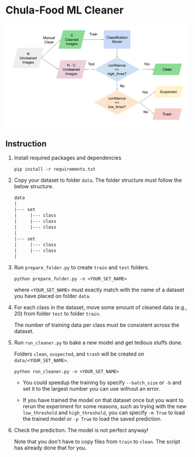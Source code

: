 # Chula-Food ML Cleaner

<img src="res/workflow.png">

## Instruction

1) Install required packages and dependencies

    ```shell
    pip install -r requirements.txt
    ```


2) Copy your dataset to folder `data`. The folder structure must follow the below structure.

    ```
    data
    |
    |--- set
    |     |--- class
    |     |--- class
    |     |--- class
    |
    |--- set
    |     |--- class
    |     |--- class
    |
    ```
  
  
3) Run `prepare_folder.py` to create `train` and `test` folders.

   ```shell
   python prepare_folder.py -n <YOUR_SET_NAME>
   ```
   
   where `<YOUR_SET_NAME>` must exactly match with the name of a dataset you have placed on folder `data`.


4) For each class in the dataset, move some amount of cleaned data (e.g., 20) from folder `test` to folder `train`.
   
   The number of training data per class must be consistent across the dataset.
  
  
5) Run `run_cleaner.py` to bake a new model and get tedious stuffs done.
   
   Folders `clean`, `suspected`, and `trash` will be created on `data/<YOUR_SET_NAME>`.

   ```shell
   python run_cleaner.py -n <YOUR_SET_NAME>
   ```
   
   - You could speedup the training by specify `--batch_size` or `-b` and set it to the largest number you can use without an error.
   
   - If you have trained the model on that dataset once but you want to rerun the experiment for some reasons, such as trying with the new `low_threshold` and `high_threshold`,
   you can specify `-m True` to load the trained model or `-p True` to load the saved prediction.

6) Check the prediction. The model is not perfect anyway!
   
   Note that you don't have to copy files from `train` to `clean`. The script has already done that for you.
